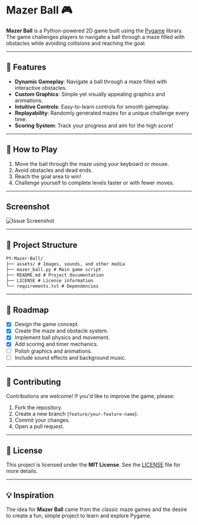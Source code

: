 # Mazer Ball 🎮

**Mazer Ball** is a Python-powered 2D game built using the [Pygame](https://www.pygame.org/) library. The game challenges players to navigate a ball through a maze filled with obstacles while avoiding collisions and reaching the goal.

---

## 🎯 Features

- **Dynamic Gameplay**: Navigate a ball through a maze filled with interactive obstacles.
- **Custom Graphics**: Simple yet visually appealing graphics and animations.
- **Intuitive Controls**: Easy-to-learn controls for smooth gameplay.
- **Replayability**: Randomly generated mazes for a unique challenge every time.
- **Scoring System**: Track your progress and aim for the high score!

---

## 🚀 How to Play

1. Move the ball through the maze using your keyboard or mouse.
2. Avoid obstacles and dead ends.
3. Reach the goal area to win!
4. Challenge yourself to complete levels faster or with fewer moves.

---

## Screenshot
![Issue Screenshot](https://github.com/user-attachments/assets/d3343269-844e-4b2b-a732-568d3bd33801)

---

## 📂 Project Structure

```markdown
PY-Mazer-Ball/ 
├── assets/ # Images, sounds, and other media
├── mazer_ball.py # Main game script 
├── README.md # Project documentation 
├── LICENSE # License information 
└── requirements.txt # Dependencies
```


---

## 🎨 Roadmap

- [x] Design the game concept.
- [x] Create the maze and obstacle system.
- [x] Implement ball physics and movement.
- [x] Add scoring and timer mechanics.
- [ ] Polish graphics and animations.
- [ ] Include sound effects and background music.

---

## 🤝 Contributing

Contributions are welcome! If you'd like to improve the game, please:

1. Fork the repository.
2. Create a new branch (`feature/your-feature-name`).
3. Commit your changes.
4. Open a pull request.

---

## 📝 License

This project is licensed under the **MIT License**. See the [LICENSE](LICENSE) file for more details.

---

## 💡 Inspiration

The idea for **Mazer Ball** came from the classic maze games and the desire to create a fun, simple project to learn and explore Pygame.


